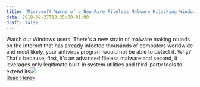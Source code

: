 ```yaml
---
title: 'Microsoft Warns of a New Rare Fileless Malware Hijacking Windows Computers'
date: 2019-09-27T13:35:00+01:00
draft: false
---
```


Watch out Windows users! There's a new strain of malware making rounds on the Internet that has already infected thousands of computers worldwide and most likely, your antivirus program would not be able to detect it. Why? That's because, first, it's an advanced fileless malware and second, it leverages only legitimate built-in system utilities and third-party tools to extend its![](http://feeds.feedburner.com/~r/TheHackersNews/~4/zCcCqTO8Tmg)  
[Read Here»](https://thehackernews.com/2019/09/windows-fileless-malware-attack.html)